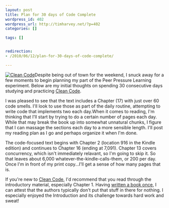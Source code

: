 ```yaml
--- 
layout: post
title: Plan for 30 days of Code Complete
wordpress_id: 402
wordpress_url: http://timharvey.net/?p=402
categories: []

tags: []


redirection:
- /2010/06/12/plan-for-30-days-of-code-complete/

---
```

[![](http://timharvey.net/wp-content/Screen-shot-2010-06-12-at-8.33.20-AM.png "Clean Code")](http://www.amazon.com/gp/product/0132350882?ie=UTF8&tag=timharvethebl-20&linkCode=as2&camp=1789&creative=390957&creativeASIN=0132350882)Despite being out of town for the weekend, I snuck away for a few moments to begin planning my part of the Peer Pressure Learning experiment. Below are my initial thoughts on spending 30 consecutive days studying and practicing [Clean Code](http://www.amazon.com/gp/product/0132350882?ie=UTF8&tag=timharvethebl-20&linkCode=as2&camp=1789&creative=390957&creativeASIN=0132350882).

I was pleased to see that the text includes a Chapter (17) with just over 60 code smells. I'll look to use those as part of the daily routine, attempting to write code that implements two each day.When it comes to reading, I'm thinking that I'll start by trying to do a certain number of pages each day. While that may break the book up into somewhat unnatural chunks, I figure that I can massage the sections each day to a more sensible length. I'll post my reading plan as I go and perhaps organize it when I'm done.

The code-focused text begins with Chapter 2 (location 916 in the Kindle edition) and continues to Chapter 16 (ending at 7,091). Chapter 13 covers concurrency, which isn't immediately relavant, so I'm going to skip it. So that leaves about 6,000 whatever-the-kindle-calls-them, or 200 per day. Once I'm in front of my print copy...I'll get a sense of how many pages that is.

If you're new to [Clean Code](http://www.amazon.com/gp/product/0132350882?ie=UTF8&tag=timharvethebl-20&linkCode=as2&camp=1789&creative=390957&creativeASIN=0132350882), I'd recommend that you read through the introductory material, especially Chapter 1. Having [written a book once](http://www.amazon.com/Developing-Business-Dummies-Personal-Finance/dp/0764579061/ref=sr_1_3?ie=UTF8&s=books&qid=1276345662&sr=1-3), I can attest that the authors typically don't put that stuff in there for nothing. I especially enjoyed the Introduction and its challenge towards hard work and sweat!
